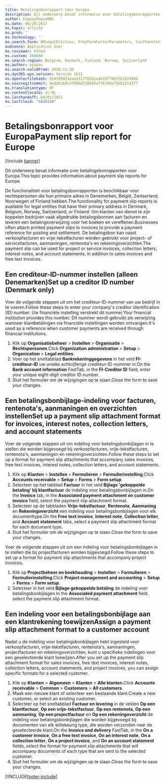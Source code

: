 ```yaml
---
title: Betalingsbonrapport voor Europa
description: Dit onderwerp bevat informatie over betalingsbonrapporten voor Europa.
author: EvgenyPopovMBS
ms.date: 06/20/2017
ms.topic: article
ms.prod: ''
ms.technology: ''
ms.search.form: OMLegalEntities, ProjFormletterParameters, CustFormletterParameters
audience: Application User
ms.reviewer: kfend
ms.custom: 264604
ms.search.region: Belgium, Denmark, Finland, Norway, Switzerland
ms.author: epopov
ms.search.validFrom: 2016-11-30
ms.dyn365.ops.version: Version 1611
ms.openlocfilehash: 82d399821eaa5317702b2ed419f706578322496d
ms.sourcegitcommit: 0e8db169c3f90bd750826af76709ef5d621fd377
ms.translationtype: HT
ms.contentlocale: nl-NL
ms.lasthandoff: 04/01/2021
ms.locfileid: "5826116"
---
```

# <a name="payment-slip-report-for-europe"></a><span data-ttu-id="984a5-103">Betalingsbonrapport voor Europa</span><span class="sxs-lookup"><span data-stu-id="984a5-103">Payment slip report for Europe</span></span>

[!include [banner](../includes/banner.md)]

<span data-ttu-id="984a5-104">Dit onderwerp bevat informatie over betalingsbonrapporten voor Europa.</span><span class="sxs-lookup"><span data-stu-id="984a5-104">This topic provides information about payment slip reports for Europe.</span></span>

<span data-ttu-id="984a5-105">De functionaliteit voor betalingsbonrapporten is beschikbaar voor rechtspersonen die hun primaire adres in Denemarken, België, Zwitserland, Noorwegen of Finland hebben.</span><span class="sxs-lookup"><span data-stu-id="984a5-105">The functionality for payment slip reports is available for legal entities that have their primary address in Denmark, Belgium, Norway, Switzerland, or Finland.</span></span> <span data-ttu-id="984a5-106">Om klanten van dienst te zijn koppelen bedrijven vaak afgedrukte betalingsbonnen aan facturen en leveren een betalingsverwijzing voor het boeken en vereffenen.</span><span class="sxs-lookup"><span data-stu-id="984a5-106">Businesses often attach printed payment slips to invoices to provide a payment reference for posting and settlement.</span></span> <span data-ttu-id="984a5-107">De betalingsbon kan naast verkoopfacturen en vrije-tekstfacturen worden gebruikt voor project- of servicefacturen, aanmaningen, rentenota's en rekeningoverzichten.</span><span class="sxs-lookup"><span data-stu-id="984a5-107">The payment slip can be used for project or service invoices, collection letters, interest notes, and account statements, in addition to sales invoices and free text invoices.</span></span>

## <a name="set-up-a-creditor-id-number-denmark-only"></a><span data-ttu-id="984a5-108">Een crediteur-ID-nummer instellen (alleen Denemarken)</span><span class="sxs-lookup"><span data-stu-id="984a5-108">Set up a creditor ID number (Denmark only)</span></span>
<span data-ttu-id="984a5-109">Voer de volgende stappen uit om het crediteur-ID-nummer van uw bedrijf in te voeren.</span><span class="sxs-lookup"><span data-stu-id="984a5-109">Follow these steps to enter your company's creditor identification (ID) number.</span></span> <span data-ttu-id="984a5-110">Uw financiële instelling verstrekt dit nummer.</span><span class="sxs-lookup"><span data-stu-id="984a5-110">Your financial institution provides this number.</span></span> <span data-ttu-id="984a5-111">Dit nummer wordt gebruikt als verwijzing wanneer klantbetalingen via financiële instellingen worden ontvangen.</span><span class="sxs-lookup"><span data-stu-id="984a5-111">It's used as a reference when customer payments are received through financial institutions.</span></span>

1.  <span data-ttu-id="984a5-112">Klik op **Organisatiebeheer** &gt; **Instellen** &gt; **Organisatie** &gt; **Rechtspersonen**.</span><span class="sxs-lookup"><span data-stu-id="984a5-112">Click **Organization administration** &gt; **Setup** &gt; **Organization** &gt; **Legal entities**.</span></span>
2.  <span data-ttu-id="984a5-113">Voer op het sneltabblad **Bankrekeninggegevens** in het veld **FI-crediteur-ID** uw unieke achtcijferige crediteur-ID-nummer in.</span><span class="sxs-lookup"><span data-stu-id="984a5-113">On the **Bank account information** FastTab, in the **FI-Creditor ID** field, enter your unique eight-digit creditor ID number.</span></span>
3.  <span data-ttu-id="984a5-114">Sluit het formulier om de wijzigingen op te slaan.</span><span class="sxs-lookup"><span data-stu-id="984a5-114">Close the form to save your changes.</span></span>

## <a name="set-up-a-payment-slip-attachment-format-for-invoices-interest-notes-collection-letters-and-account-statements"></a><span data-ttu-id="984a5-115">Een betalingsbonbijlage-indeling voor facturen, rentenota's, aanmaningen en overzichten instellen</span><span class="sxs-lookup"><span data-stu-id="984a5-115">Set up a payment slip attachment format for invoices, interest notes, collection letters, and account statements</span></span>
<span data-ttu-id="984a5-116">Voer de volgende stappen uit om indeling voor betalingsbonbijlagen in te stellen die worden bijgevoegd bij verkoopfacturen, vrije-tekstfacturen, rentenota's, aanmaningen en rekeningoverzichten.</span><span class="sxs-lookup"><span data-stu-id="984a5-116">Follow these steps to set up a format for payment slip attachments that accompany sales invoices, free text invoices, interest notes, collection letters, and account statements.</span></span>

1.  <span data-ttu-id="984a5-117">Klik op **Klanten** &gt; **Instellen** &gt; **Formulieren** &gt; **Formulierinstelling**.</span><span class="sxs-lookup"><span data-stu-id="984a5-117">Click **Accounts receivable** &gt; **Setup** &gt; **Forms** &gt; **Form setup**.</span></span>
2.  <span data-ttu-id="984a5-118">Selecteer op het tabblad **Factuur** in het veld **Bijlage 'gekoppelde betaling' bij klantfactuur** de indeling voor betalingsbonbijlagen in.</span><span class="sxs-lookup"><span data-stu-id="984a5-118">On the **Invoice** tab, in the **Associated payment attachment on customer invoice** field, select the payment slip attachment format.</span></span>
3.  <span data-ttu-id="984a5-119">Selecteer op de tabbladen **Vrije-tekstfactuur**, **Rentenota**, **Aanmaning** en **Rekeningoverzicht** een indeling voor betalingsbonbijlagen voor elk documenttype.</span><span class="sxs-lookup"><span data-stu-id="984a5-119">On the **Free text invoice**, **Interest note**, **Collection letter**, and **Account statement** tabs, select a payment slip attachment format for each document type.</span></span>
4.  <span data-ttu-id="984a5-120">Sluit het formulier om de wijzigingen op te slaan.</span><span class="sxs-lookup"><span data-stu-id="984a5-120">Close the form to save your changes.</span></span>

<span data-ttu-id="984a5-121">Voer de volgende stappen uit om een indeling voor betalingsbonbijlagen in te stellen die bij projectfacturen worden bijgevoegd.</span><span class="sxs-lookup"><span data-stu-id="984a5-121">Follow these steps to set up a format for payment slip attachments that accompany project invoices.</span></span>

1.  <span data-ttu-id="984a5-122">Klik op **Projectbeheer en boekhouding** &gt; **Instellen** &gt; **Formulieren** &gt; **Formulierinstelling**.</span><span class="sxs-lookup"><span data-stu-id="984a5-122">Click **Project management and accounting** &gt; **Setup** &gt; **Forms** &gt; **Form setup**.</span></span>
2.  <span data-ttu-id="984a5-123">Selecteer in het veld **Bijlage gekoppelde betaling** de indeling voor betalingsbonbijlagen.</span><span class="sxs-lookup"><span data-stu-id="984a5-123">In the **Associated payment attachment** field, select the payment slip attachment format.</span></span>

## <a name="assign-a-payment-slip-attachment-format-to-a-customer-account"></a><span data-ttu-id="984a5-124">Een indeling voor een betalingsbonbijlage aan een klantrekening toewijzen</span><span class="sxs-lookup"><span data-stu-id="984a5-124">Assign a payment slip attachment format to a customer account</span></span>
<span data-ttu-id="984a5-125">Nadat u de indeling voor betalingsbonbijlagen hebt ingesteld voor verkoopfacturen, vrije-tekstfacturen, rentenota's, aanmaningen, projectfacturen en rekeningoverzichten, kunt u specifieke indelingen voor een geselecteerde klant toewijzen.</span><span class="sxs-lookup"><span data-stu-id="984a5-125">After you set up the payment slip attachment format for sales invoices, free text invoices, interest notes, collection letters, account statements, and project invoices, you can assign specific formats for a selected customer.</span></span>

1.  <span data-ttu-id="984a5-126">Klik op **Klanten** &gt; **Algemeen** &gt; **Klanten** &gt; **Alle klanten**.</span><span class="sxs-lookup"><span data-stu-id="984a5-126">Click **Accounts receivable** &gt; **Common** &gt; **Customers** &gt; **All customers**.</span></span>
2.  <span data-ttu-id="984a5-127">Maak een nieuwe klant of selecteer een bestaande klant.</span><span class="sxs-lookup"><span data-stu-id="984a5-127">Create a new customer, or select an existing customer.</span></span>
3.  <span data-ttu-id="984a5-128">Selecteer op het sneltabblad **Factuur en levering** in de velden **Op een klantfactuur**, **Op een vrije-tekstfactuur**, **Op een rentenota**, **Op een aanmaning**, **Op een projectfactuur** en **Op een rekeningoverzicht** de indeling voor betalingsbonbijlagen die worden bijgevoegd bij documenten van elk willekeurig type, die worden verzonden naar de geselecteerde klant.</span><span class="sxs-lookup"><span data-stu-id="984a5-128">On the **Invoice and delivery** FastTab, in the **On a customer invoice**, **On a free text invoice**, **On an interest note**, **On a collection letter**, **On a project invoice**, and **On an account statement** fields, select the format for payment slip attachments that will accompany documents of each type that are sent to the selected customer.</span></span>
4.  <span data-ttu-id="984a5-129">Sluit het formulier om de wijzigingen op te slaan.</span><span class="sxs-lookup"><span data-stu-id="984a5-129">Close the form to save your changes.</span></span>






[!INCLUDE[footer-include](../../includes/footer-banner.md)]